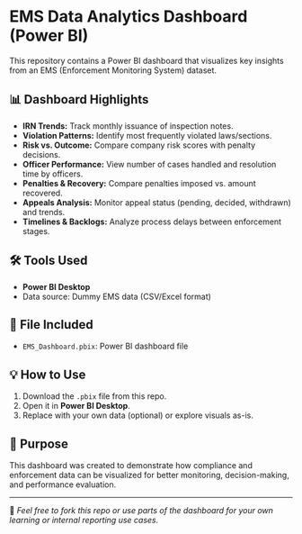# EMS Data Analytics Dashboard (Power BI)

This repository contains a Power BI dashboard that visualizes key insights from an EMS (Enforcement Monitoring System) dataset.

## 📊 Dashboard Highlights

- **IRN Trends:** Track monthly issuance of inspection notes.
- **Violation Patterns:** Identify most frequently violated laws/sections.
- **Risk vs. Outcome:** Compare company risk scores with penalty decisions.
- **Officer Performance:** View number of cases handled and resolution time by officers.
- **Penalties & Recovery:** Compare penalties imposed vs. amount recovered.
- **Appeals Analysis:** Monitor appeal status (pending, decided, withdrawn) and trends.
- **Timelines & Backlogs:** Analyze process delays between enforcement stages.

## 🛠️ Tools Used

- **Power BI Desktop**
- Data source: Dummy EMS data (CSV/Excel format)

## 📂 File Included

- `EMS_Dashboard.pbix`: Power BI dashboard file

## 💡 How to Use

1. Download the `.pbix` file from this repo.
2. Open it in **Power BI Desktop**.
3. Replace with your own data (optional) or explore visuals as-is.

## 🧠 Purpose

This dashboard was created to demonstrate how compliance and enforcement data can be visualized for better monitoring, decision-making, and performance evaluation.

---

📌 *Feel free to fork this repo or use parts of the dashboard for your own learning or internal reporting use cases.*

